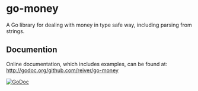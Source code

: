 # go-money

A Go library for dealing with money in type safe way, including parsing from strings.

## Documention

Online documentation, which includes examples, can be found at: http://godoc.org/github.com/reiver/go-money

[![GoDoc](https://godoc.org/github.com/reiver/go-money?status.svg)](https://godoc.org/github.com/reiver/go-money)

